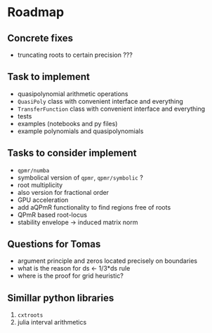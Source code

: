 # Roadmap

## Concrete fixes

- truncating roots to certain precision ???

## Task to implement
 - quasipolynomial arithmetic operations
 - `QuasiPoly` class with convenient interface and everything
 - `TransferFunction` class with convenient interface and everything
 - tests
 - examples (notebooks and py files)
 - example polynomials and quasipolynomials

## Tasks to consider implement

- `qpmr/numba`
- symbolical version of `qpmr`, `qpmr/symbolic` ?
- root multiplicity
- also version for fractional order
- GPU acceleration
- add aQPmR functionality to find regions free of roots
- QPmR based root-locus
- stability envelope -> induced matrix norm

## Questions for Tomas

- argument principle and zeros located precisely on boundaries
- what is the reason for ds <- 1/3*ds rule
- where is the proof for grid heuristic?

## Simillar python libraries

1. `cxtroots`
1. julia interval arithmetics